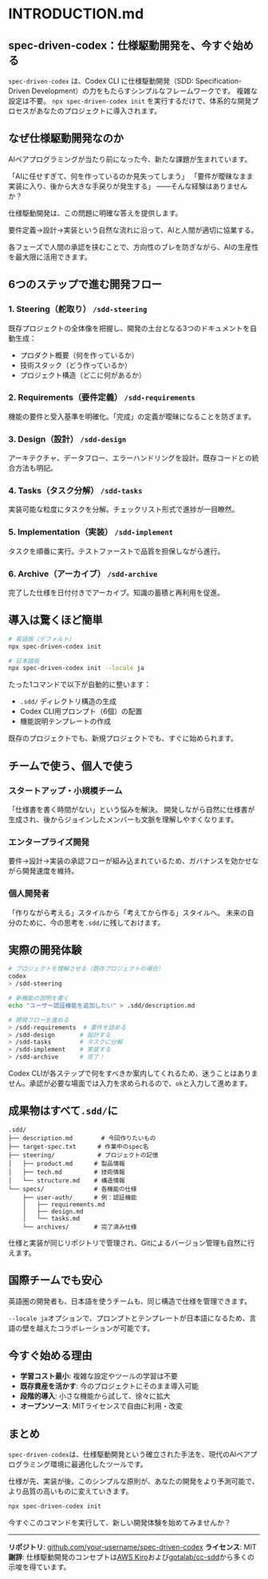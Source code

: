 # INTRODUCTION.md

## spec-driven-codex：仕様駆動開発を、今すぐ始める

`spec-driven-codex` は、Codex CLI に仕様駆動開発（SDD: Specification-Driven Development）の力をもたらすシンプルなフレームワークです。
複雑な設定は不要。
`npx spec-driven-codex init` を実行するだけで、体系的な開発プロセスがあなたのプロジェクトに導入されます。

## なぜ仕様駆動開発なのか

AIペアプログラミングが当たり前になった今、新たな課題が生まれています。

「AIに任せすぎて、何を作っているのか見失ってしまう」
「要件が曖昧なまま実装に入り、後から大きな手戻りが発生する」
——そんな経験はありませんか？

仕様駆動開発は、この問題に明確な答えを提供します。

要件定義→設計→実装という自然な流れに沿って、AIと人間が適切に協業する。

各フェーズで人間の承認を挟むことで、方向性のブレを防ぎながら、AIの生産性を最大限に活用できます。

## 6つのステップで進む開発フロー

### 1. **Steering（舵取り）** `/sdd-steering`
既存プロジェクトの全体像を把握し、開発の土台となる3つのドキュメントを自動生成：
- プロダクト概要（何を作っているか）
- 技術スタック（どう作っているか）
- プロジェクト構造（どこに何があるか）

### 2. **Requirements（要件定義）** `/sdd-requirements`
機能の要件と受入基準を明確化。「完成」の定義が曖昧になることを防ぎます。

### 3. **Design（設計）** `/sdd-design`
アーキテクチャ、データフロー、エラーハンドリングを設計。既存コードとの統合方法も明記。

### 4. **Tasks（タスク分解）** `/sdd-tasks`
実装可能な粒度にタスクを分解。チェックリスト形式で進捗が一目瞭然。

### 5. **Implementation（実装）** `/sdd-implement`
タスクを順番に実行。テストファーストで品質を担保しながら進行。

### 6. **Archive（アーカイブ）** `/sdd-archive`
完了した仕様を日付付きでアーカイブ。知識の蓄積と再利用を促進。

## 導入は驚くほど簡単

```bash
# 英語版（デフォルト）
npx spec-driven-codex init

# 日本語版
npx spec-driven-codex init --locale ja
```

たった1コマンドで以下が自動的に整います：
- `.sdd/` ディレクトリ構造の生成
- Codex CLI用プロンプト（6個）の配置
- 機能説明テンプレートの作成

既存のプロジェクトでも、新規プロジェクトでも、すぐに始められます。

## チームで使う、個人で使う

### スタートアップ・小規模チーム
「仕様書を書く時間がない」という悩みを解決。
開発しながら自然に仕様書が生成され、後からジョインしたメンバーも文脈を理解しやすくなります。

### エンタープライズ開発
要件→設計→実装の承認フローが組み込まれているため、ガバナンスを効かせながら開発速度を維持。

### 個人開発者
「作りながら考える」スタイルから「考えてから作る」スタイルへ。
未来の自分のために、今の思考を`.sdd/`に残しておけます。

## 実際の開発体験

```bash
# プロジェクトを理解させる（既存プロジェクトの場合）
codex
> /sdd-steering

# 新機能の説明を書く
echo "ユーザー認証機能を追加したい" > .sdd/description.md

# 開発フローを進める
> /sdd-requirements  # 要件を詰める
> /sdd-design       # 設計する
> /sdd-tasks        # タスクに分解
> /sdd-implement    # 実装する
> /sdd-archive      # 完了！
```

Codex CLIが各ステップで何をすべきか案内してくれるため、迷うことはありません。承認が必要な場面では入力を求められるので、`ok`と入力して進めます。

## 成果物はすべて`.sdd/`に

```
.sdd/
├── description.md        # 今回作りたいもの
├── target-spec.txt      # 作業中のspec名
├── steering/            # プロジェクトの記憶
│   ├── product.md      # 製品情報
│   ├── tech.md         # 技術情報
│   └── structure.md    # 構造情報
└── specs/              # 各機能の仕様
    ├── user-auth/      # 例：認証機能
    │   ├── requirements.md
    │   ├── design.md
    │   └── tasks.md
    └── archives/       # 完了済み仕様
```

仕様と実装が同じリポジトリで管理され、Gitによるバージョン管理も自然に行えます。

## 国際チームでも安心

英語圏の開発者も、日本語を使うチームも、同じ構造で仕様を管理できます。

`--locale ja`オプションで、プロンプトとテンプレートが日本語になるため、言語の壁を越えたコラボレーションが可能です。

## 今すぐ始める理由

- **学習コスト最小**: 複雑な設定やツールの学習は不要
- **既存資産を活かす**: 今のプロジェクトにそのまま導入可能
- **段階的導入**: 小さな機能から試して、徐々に拡大
- **オープンソース**: MITライセンスで自由に利用・改変

## まとめ

`spec-driven-codex`は、仕様駆動開発という確立された手法を、現代のAIペアプログラミング環境に最適化したツールです。

仕様が先、実装が後。このシンプルな原則が、あなたの開発をより予測可能で、より品質の高いものに変えていきます。

```bash
npx spec-driven-codex init
```

今すぐこのコマンドを実行して、新しい開発体験を始めてみませんか？

---

**リポジトリ**: [github.com/your-username/spec-driven-codex](https://github.com/your-username/spec-driven-codex)
**ライセンス**: MIT
**謝辞**: 仕様駆動開発のコンセプトは[AWS Kiro](https://kiro.dev)および[gotalab/cc-sdd](https://github.com/gotalab/cc-sdd)から多くの示唆を得ています。
